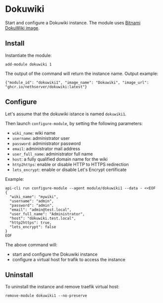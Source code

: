# Dokuwiki

Start and configure a Dokuwiki instance.
The module uses [Bitnami DokuWiki image](https://github.com/bitnami/bitnami-docker-dokuwiki).

## Install

Instantiate the module:
```
add-module dokuwiki 1
```

The output of the command will return the instance name.
Output example:
```
{"module_id": "dokuwiki1", "image_name": "Dokuwiki", "image_url": "ghcr.io/nethserver/dokuwiki:latest"}
```

## Configure

Let's assume that the dokuwiki istance is named `dokuwiki1`.

Then launch `configure-module`, by setting the following parameters:
- `wiki_name`: wiki name
- `username`: administrator user
- `password`: administrator password
- `email`: administrator mail address
- `user_full_name`: administrator full name
- `host`: a fully qualified domain name for the wiki
- `http2https`: enable or disable HTTP to HTTPS redirection
- `lets_encrypt`: enable or disable Let's Encrypt certificate

Example:
```
api-cli run configure-module --agent module/dokuwiki1 --data - <<EOF
{
  "wiki_name": "mywiki",
  "username": "admin",
  "password": "admin",
  "email": "admin@test.local",
  "user_full_name": "Administrator",
  "host": "dokuwiki.test.local",
  "http2https": true,
  "lets_encrypt": false
}
EOF
```

The above command will:
- start and configure the Dokuwiki instance
- configure a virtual host for trafik to access the instance

## Uninstall

To uninstall the instance and remove traefik virtual host:
```
remove-module dokuwiki1 --no-preserve
```
